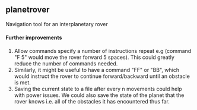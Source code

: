 ## planetrover

Navigation tool for an interplanetary rover

#### Further improvements

1. Allow commands specify a number of instructions repeat e.g (command "F 5" would move the rover forward 5 spaces). This could greatly reduce the number of commands needed.
2. Similarly, it might be useful to have a command "FF" or "BB", which would instruct the rover to continue forward/backward until an obstacle is met.
3. Saving the current state to a file after every n movements could help with power issues. We could also save the state of the planet that the rover knows i.e. all of the obstacles it has encountered thus far.
